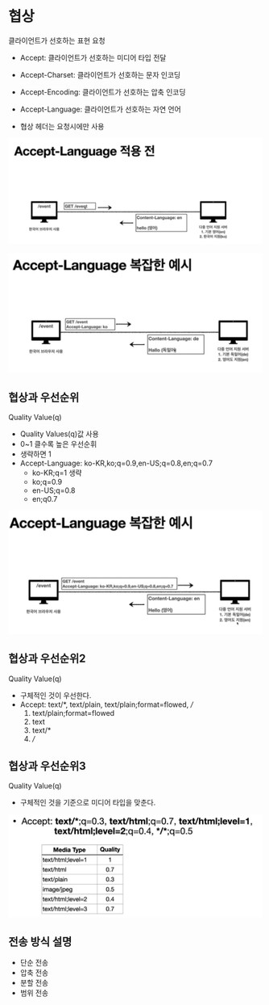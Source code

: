 # 협상

클라이언트가 선호하는 표현 요청

- Accept: 클라이언트가 선호하는 미디어 타입 전달
- Accept-Charset: 클라이언트가 선호하는 문자 인코딩
- Accept-Encoding: 클라이언트가 선호하는 압축 인코딩
- Accept-Language: 클라이언트가 선호하는 자연 언어

- 협상 헤더는 요청시에만 사용

![스크린샷 2021-12-21 오후 10.34.15.png](Negotiation/1.png)

![스크린샷 2021-12-21 오후 10.35.56.png](Negotiation/2.png)

## 협상과 우선순위

Quality Value(q)

- Quality Values(q)값 사용
- 0~1 클수록 높은 우선순휘
- 생략하면 1
- Accept-Language: ko-KR,ko;q=0.9,en-US;q=0.8,en;q=0.7
    - ko-KR;q=1 생략
    - ko;q=0.9
    - en-US;q=0.8
    - en;q0.7

![스크린샷 2021-12-21 오후 10.39.24.png](Negotiation/3.png)

## 협상과 우선순위2

Quality Value(q)

- 구체적인 것이 우선한다.
- Accept: text/*, text/plain, text/plain;format=flowed, */*
    1. text/plain;format=flowed
    2. text
    3. text/*
    4. */*

## 협상과 우선순위3

Quality Value(q)

- 구체적인 것을 기준으로 미디어 타입을 맞춘다.

![스크린샷 2021-12-21 오후 10.47.46.png](Negotiation/4.png)

## 전송 방식 설명

- 단순 전송
- 압축 전송
- 분할 전송
- 범위 전송
